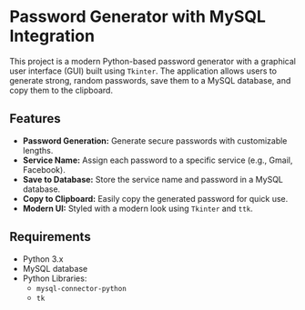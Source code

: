 # Password Generator with MySQL Integration

This project is a modern Python-based password generator with a graphical user interface (GUI) built using `Tkinter`. The application allows users to generate strong, random passwords, save them to a MySQL database, and copy them to the clipboard.

## Features

- **Password Generation:** Generate secure passwords with customizable lengths.
- **Service Name:** Assign each password to a specific service (e.g., Gmail, Facebook).
- **Save to Database:** Store the service name and password in a MySQL database.
- **Copy to Clipboard:** Easily copy the generated password for quick use.
- **Modern UI:** Styled with a modern look using `Tkinter` and `ttk`.

## Requirements

- Python 3.x
- MySQL database
- Python Libraries:
  - `mysql-connector-python`
  - `tk`
